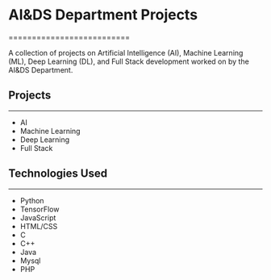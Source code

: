 # AI&DS Department Projects
==========================

A collection of projects on Artificial Intelligence (AI), Machine Learning (ML), Deep Learning (DL), and Full Stack development worked on by the AI&DS Department.

## Projects
------------

* AI
* Machine Learning
* Deep Learning
* Full Stack

## Technologies Used
-------------------

* Python
* TensorFlow
* JavaScript
* HTML/CSS
* C
* C++
* Java
* Mysql
* PHP

